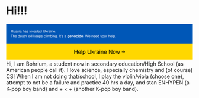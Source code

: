 # Hi!!!
[![Stand With Ukraine](https://raw.githubusercontent.com/vshymanskyy/StandWithUkraine/main/banner2-direct.svg)](https://stand-with-ukraine.pp.ua)
Hi, I am Bohrium, a student now in secondary education/High School (as American people call it). I love science, especially chemistry and (of course) CS! When I am not doing that/school, I play the violin/viola (choose one), attempt to not be a failure and practice 40 hrs a day, and stan ENHYPEN (a K-pop boy band) and ${+}{\times}{+}$ (another K-pop boy band). 
